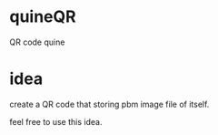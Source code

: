 # quineQR
QR code quine

# idea
create a QR code that storing pbm image file of itself.

feel free to use this idea.
